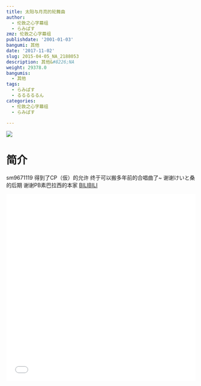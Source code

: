 ```yaml
---
title: 太阳与月亮的轮舞曲
author:
  - 伦敦之心字幕组
  - らみぱす
zmz: 伦敦之心字幕组
publishdate: '2001-01-03'
bangumi: 其他
date: '2017-11-02'
slug: 2015-04-05_NA_2188053
description: 其他&#8226;NA
weight: 29378.0
bangumis:
  - 其他
tags:
  - らみぱす
  - るるるるるん
categories:
  - 伦敦之心字幕组
  - らみぱす

---
```

![](https://i.imgur.com/ylRDqn5.png)
# 简介  
sm9671119 得到了CP（仮）的允许  终于可以搬多年前的合唱曲了~  谢谢けいと桑的后期    谢谢PB素巴拉西的本家
  [BILIBILI](https://www.bilibili.com/video/av2188053/)

  <iframe src="//www.bilibili.com/html/html5player.html?cid=3398315&aid=2188053" width="100%" height="500" frameborder="0" allowfullscreen="allowfullscreen"></iframe>
